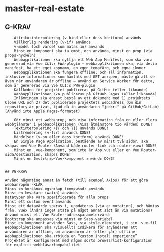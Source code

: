 # master-real-estate

## G-KRAV

```
    Attributinterpolering (v-bind eller dess kortform) används
    Villkorlig rendering (v-if) används
    v-model (och värdet som matas in) används
    Minst en komponent ska ta emot, och använda, minst en prop (via props-nyckeln)
    Webbapplikationen ska nyttja ett Web App Manifest, som ska vara genererad via Vue CLI:s PWA-plugin – webbapplikationen ska, via detta manifest, ha ett eget appnamn, en egen temafärg, och egna ikoner
    Webbapplikationen ska fungera offline, och all information, inklusive informationen som hämtats med GET-anropen, måste gå att se även när användaren är offline – använd en Service Worker för detta, som är genererad via Vue CLI:s PWA-plugin
    Källkoden för projektet publiceras på GitHub (eller liknande)
    Webbapplikationen ska publiceras på GitHub Pages (eller liknande)
    Inlämningen ska endast bestå av ett dokument med 1) projektets Clone URL och 2) det publicerade projektets webbadress (Om din repository är privat, bjud då in användaren "jonkri" på GitHub/GitLab) (Använd inte Apple Pages-formatet)

    Gör minst ett webbanrop, och visa information från en eller flera webbtjänster i webbapplikationen (Visa åtminstone tio värden) DONE!
    Textinterpolering ({{ och }}) används DONE!
    Listrendering (v-for) används DONE!
    Händelser (v-on eller dess kortform) används DONE!
    En Single Page Application, bestående av minst två sidor, ska skapas med Vue Router (Använd både router-link och router-view) DONE!
    Minst en .vue-komponent, som inte är App.vue eller en Vue Router-sida/destination, skapas DONE!
    Minst en Bootstrap-Vue-komponent används DONE!


## VG-KRAV

```

    Använd någonting annat än fetch (till exempel Axios) för att göra webbanropen -KLAR
    Minst en beräknad egenskap (computed) används
    Minst en bevakare (watch) används
    Datatyper ska vara specificerade för alla props
    Minst ett custom event används
    Minst ett datavärde sparas i, uppdateras (via en mutation), och hämtas från, Vuex (Ändra inget state på något annat sätt än via mutations)
    Använd minst ett Vue Router-adressparametervärde
    Bootstrap ska anpassas via minst en Sass-variabel
    Minst en komponent använder Sass, via style-elementet, i sin .vue-fil
    Webbapplikationen ska (visuellt) indikera för användaren att användaren är offline, om användaren är (eller går) offline
    Webbapplikationen ska erbjuda en “custom install experience”
    Projektet är konfigurerat med någon sorts browserlist-konfiguration för explicit webbläsarkompabilitet

```

```
